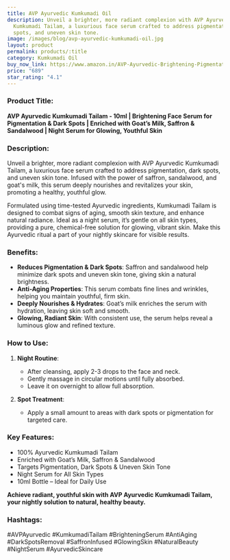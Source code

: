 ```yaml
---
title: AVP Ayurvedic Kumkumadi Oil
description: Unveil a brighter, more radiant complexion with AVP Ayurvedic
  Kumkumadi Tailam, a luxurious face serum crafted to address pigmentation, dark
  spots, and uneven skin tone.
image: /images/blog/avp-ayurvedic-kumkumadi-oil.jpg
layout: product
permalink: products/:title
category: Kumkumadi Oil
buy_now_link: https://www.amazon.in/AVP-Ayurvedic-Brightening-Pigmentation-Sandalwood/dp/B0CTHLG1DM/ref=sr_1_3_sspa?crid=18A5C0Q4K6NJM&tag=m0150-21
price: "689"
star_rating: "4.1"
---
```

### Product Title:
**AVP Ayurvedic Kumkumadi Tailam - 10ml | Brightening Face Serum for Pigmentation & Dark Spots | Enriched with Goat’s Milk, Saffron & Sandalwood | Night Serum for Glowing, Youthful Skin**

### Description:
Unveil a brighter, more radiant complexion with AVP Ayurvedic Kumkumadi Tailam, a luxurious face serum crafted to address pigmentation, dark spots, and uneven skin tone. Infused with the power of saffron, sandalwood, and goat's milk, this serum deeply nourishes and revitalizes your skin, promoting a healthy, youthful glow. 

Formulated using time-tested Ayurvedic ingredients, Kumkumadi Tailam is designed to combat signs of aging, smooth skin texture, and enhance natural radiance. Ideal as a night serum, it’s gentle on all skin types, providing a pure, chemical-free solution for glowing, vibrant skin. Make this Ayurvedic ritual a part of your nightly skincare for visible results.

### Benefits:
- **Reduces Pigmentation & Dark Spots**: Saffron and sandalwood help minimize dark spots and uneven skin tone, giving skin a natural brightness.
- **Anti-Aging Properties**: This serum combats fine lines and wrinkles, helping you maintain youthful, firm skin.
- **Deeply Nourishes & Hydrates**: Goat’s milk enriches the serum with hydration, leaving skin soft and smooth.
- **Glowing, Radiant Skin**: With consistent use, the serum helps reveal a luminous glow and refined texture.

### How to Use:
1. **Night Routine**:
   - After cleansing, apply 2-3 drops to the face and neck.
   - Gently massage in circular motions until fully absorbed.
   - Leave it on overnight to allow full absorption.

2. **Spot Treatment**:
   - Apply a small amount to areas with dark spots or pigmentation for targeted care.

### Key Features:
- 100% Ayurvedic Kumkumadi Tailam
- Enriched with Goat’s Milk, Saffron & Sandalwood
- Targets Pigmentation, Dark Spots & Uneven Skin Tone
- Night Serum for All Skin Types
- 10ml Bottle – Ideal for Daily Use

**Achieve radiant, youthful skin with AVP Ayurvedic Kumkumadi Tailam, your nightly solution to natural, healthy beauty.**

### Hashtags:
#AVPAyurvedic #KumkumadiTailam #BrighteningSerum #AntiAging #DarkSpotsRemoval #SaffronInfused #GlowingSkin #NaturalBeauty #NightSerum #AyurvedicSkincare
